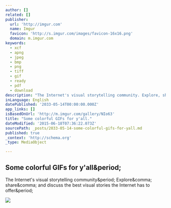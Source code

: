 ```yaml
---
author: []
related: []
publisher:
  url: 'http://imgur.com'
  name: Imgur
  favicon: 'http://s.imgur.com/images/favicon-16x16.png'
  domain: m.imgur.com
keywords:
  - xcf
  - apng
  - jpeg
  - bmp
  - png
  - tiff
  - gif
  - ready
  - pdf
  - download
description: "The Internet's visual storytelling community. Explore, share, and discuss the best visual stories the Internet has to offer."
inLanguage: English
datePublished: '2033-05-14T00:00:00.000Z'
app_links: []
isBasedOnUrl: 'http://m.imgur.com/gallery/NIo63'
title: "Some colorful GIFs for y'all."
dateModified: '2015-06-18T07:36:22.073Z'
sourcePath: _posts/2033-05-14-some-colorful-gifs-for-yall.md
published: true
_context: 'http://schema.org'
_type: MediaObject

---
```

<article style=""><h1>Some colorful GIFs for y'all&amp;period;</h1><p>The Internet's visual storytelling community&amp;period; Explore&amp;comma; share&amp;comma; and discuss the best visual stories the Internet has to offer&amp;period;</p><img src="http://i.imgur.com/ewfMZTM.jpg?fb" /></article>